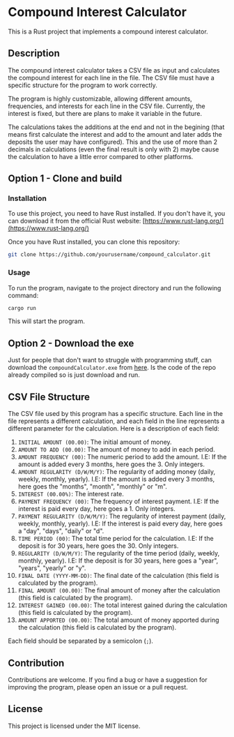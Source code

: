 # Compound Interest Calculator

This is a Rust project that implements a compound interest calculator.

## Description

The compound interest calculator takes a CSV file as input and calculates the compound interest for each line in the file. The CSV file must have a specific structure for the program to work correctly.

The program is highly customizable, allowing different amounts, frequencies, and interests for each line in the CSV file. Currently, the interest is fixed, but there are plans to make it variable in the future.

The calculations takes the additions at the end and not in the begining (that means first calculate the interest and add to the amount and later adds the deposits the user may have configured). This and the use of more than 2 decimals in calculations (even the final result is only with 2) maybe cause the calculation to have a little error compared to other platforms.

## Option 1 - Clone and build
### Installation

To use this project, you need to have Rust installed. If you don't have it, you can download it from the official Rust website: [https://www.rust-lang.org/](https://www.rust-lang.org/)

Once you have Rust installed, you can clone this repository:

```sh
git clone https://github.com/yourusername/compound_calculator.git
```

### Usage

To run the program, navigate to the project directory and run the following command:

```sh
cargo run
```

This will start the program.

## Option 2 - Download the exe
Just for people that don't want to struggle with programming stuff, can download the `compoundCalculator.exe` from [here](https://github.com/KikeKnox/compoundCalculator/releases). Is the code of the repo already compiled so is just download and run.

## CSV File Structure

The CSV file used by this program has a specific structure. Each line in the file represents a different calculation, and each field in the line represents a different parameter for the calculation. Here is a description of each field:

1. `INITIAL AMOUNT (00.00)`: The initial amount of money.
2. `AMOUNT TO ADD (00.00)`: The amount of money to add in each period.
3. `AMOUNT FREQUENCY (00)`: The numeric period to add the amount. I.E: If the amount is added every 3 months, here goes the 3. Only integers.
4. `AMOUNT REGULARITY (D/W/M/Y)`: The regularity of adding money (daily, weekly, monthly, yearly). I.E: If the amount is added every 3 months, here goes the "months", "month", "monthly" or "m".
5. `INTEREST (00.00%)`: The interest rate.
6. `PAYMENT FREQUENCY (00)`: The frequency of interest payment. I.E: If the interest is paid every day, here goes a 1. Only integers.
7. `PAYMENT REGULARITY (D/W/M/Y)`: The regularity of interest payment (daily, weekly, monthly, yearly). I.E: If the interest is paid every day, here goes a "day", "days", "daily" or "d".
8. `TIME PERIOD (00)`: The total time period for the calculation. I.E: If the deposit is for 30 years, here goes the 30. Only integers.
9. `REGULARITY (D/W/M/Y)`: The regularity of the time period (daily, weekly, monthly, yearly). I.E: If the deposit is for 30 years, here goes a "year", "years", "yearly" or "y".
10. `FINAL DATE (YYYY-MM-DD)`: The final date of the calculation (this field is calculated by the program).
11. `FINAL AMOUNT (00.00)`: The final amount of money after the calculation (this field is calculated by the program).
12. `INTEREST GAINED (00.00)`: The total interest gained during the calculation (this field is calculated by the program).
13. `AMOUNT APPORTED (00.00)`: The total amount of money apported during the calculation (this field is calculated by the program).

Each field should be separated by a semicolon (`;`).

## Contribution

Contributions are welcome. If you find a bug or have a suggestion for improving the program, please open an issue or a pull request.

## License

This project is licensed under the MIT license.
